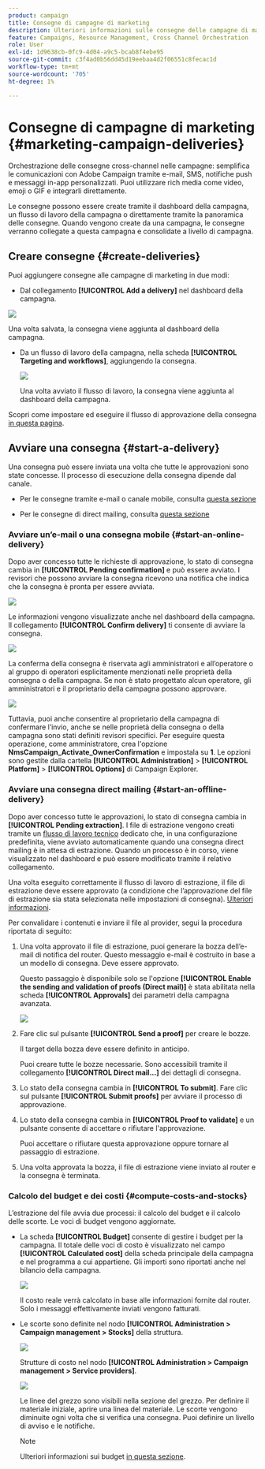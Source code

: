 ```yaml
---
product: campaign
title: Consegne di campagne di marketing
description: Ulteriori informazioni sulle consegne delle campagne di marketing
feature: Campaigns, Resource Management, Cross Channel Orchestration
role: User
exl-id: 1d9638cb-0fc9-4d04-a9c5-bcab8f4ebe95
source-git-commit: c3f4ad0b56dd45d19eebaa4d2f06551c8fecac1d
workflow-type: tm+mt
source-wordcount: '705'
ht-degree: 1%

---
```


# Consegne di campagne di marketing {#marketing-campaign-deliveries}

Orchestrazione delle consegne cross-channel nelle campagne: semplifica le comunicazioni con Adobe Campaign tramite e-mail, SMS, notifiche push e messaggi in-app personalizzati. Puoi utilizzare rich media come video, emoji o GIF e integrarli direttamente.

Le consegne possono essere create tramite il dashboard della campagna, un flusso di lavoro della campagna o direttamente tramite la panoramica delle consegne. Quando vengono create da una campagna, le consegne verranno collegate a questa campagna e consolidate a livello di campagna.

## Creare consegne {#create-deliveries}

Puoi aggiungere consegne alle campagne di marketing in due modi:

* Dal collegamento **[!UICONTROL Add a delivery]** nel dashboard della campagna.

![](assets/campaign_op_add_delivery.png)

Una volta salvata, la consegna viene aggiunta al dashboard della campagna.

* Da un flusso di lavoro della campagna, nella scheda **[!UICONTROL Targeting and workflows]**, aggiungendo la consegna.

  ![](assets/campaign-wf-delivery.png)

  Una volta avviato il flusso di lavoro, la consegna viene aggiunta al dashboard della campagna.

Scopri come impostare ed eseguire il flusso di approvazione della consegna [in questa pagina](marketing-campaign-approval.md).

## Avviare una consegna {#start-a-delivery}

Una consegna può essere inviata una volta che tutte le approvazioni sono state concesse. Il processo di esecuzione della consegna dipende dal canale.

* Per le consegne tramite e-mail o canale mobile, consulta [questa sezione](#start-an-online-delivery)

* Per le consegne di direct mailing, consulta [questa sezione](#start-an-offline-delivery)

### Avviare un’e-mail o una consegna mobile {#start-an-online-delivery}

Dopo aver concesso tutte le richieste di approvazione, lo stato di consegna cambia in **[!UICONTROL Pending confirmation]** e può essere avviato. I revisori che possono avviare la consegna ricevono una notifica che indica che la consegna è pronta per essere avviata.

![](assets/confirm-delivery.png)

Le informazioni vengono visualizzate anche nel dashboard della campagna. Il collegamento **[!UICONTROL Confirm delivery]** ti consente di avviare la consegna.

![](assets/confirm-delivery-from-dashboard.png)

La conferma della consegna è riservata agli amministratori e all’operatore o al gruppo di operatori esplicitamente menzionati nelle proprietà della consegna o della campagna. Se non è stato progettato alcun operatore, gli amministratori e il proprietario della campagna possono approvare.

![](assets/select-delivery-reviewers.png)

Tuttavia, puoi anche consentire al proprietario della campagna di confermare l’invio, anche se nelle proprietà della consegna o della campagna sono stati definiti revisori specifici. Per eseguire questa operazione, come amministratore, crea l&#39;opzione **NmsCampaign_Activate_OwnerConfirmation** e impostala su **1**. Le opzioni sono gestite dalla cartella **[!UICONTROL Administration]** > **[!UICONTROL Platform]** > **[!UICONTROL Options]** di Campaign Explorer.


### Avviare una consegna direct mailing {#start-an-offline-delivery}

Dopo aver concesso tutte le approvazioni, lo stato di consegna cambia in **[!UICONTROL Pending extraction]**. I file di estrazione vengono creati tramite un [flusso di lavoro tecnico](../workflow/technical-workflows.md) dedicato che, in una configurazione predefinita, viene avviato automaticamente quando una consegna direct mailing è in attesa di estrazione. Quando un processo è in corso, viene visualizzato nel dashboard e può essere modificato tramite il relativo collegamento.

Una volta eseguito correttamente il flusso di lavoro di estrazione, il file di estrazione deve essere approvato (a condizione che l’approvazione del file di estrazione sia stata selezionata nelle impostazioni di consegna). [Ulteriori informazioni](marketing-campaign-approval.md#approving-an-extraction-file).

Per convalidare i contenuti e inviare il file al provider, segui la procedura riportata di seguito:

1. Una volta approvato il file di estrazione, puoi generare la bozza dell’e-mail di notifica del router. Questo messaggio e-mail è costruito in base a un modello di consegna. Deve essere approvato.

   Questo passaggio è disponibile solo se l&#39;opzione **[!UICONTROL Enable the sending and validation of proofs (Direct mail)]** è stata abilitata nella scheda **[!UICONTROL Approvals]** dei parametri della campagna avanzata.

   ![](assets/enable-proof-validation.png)

1. Fare clic sul pulsante **[!UICONTROL Send a proof]** per creare le bozze.

   Il target della bozza deve essere definito in anticipo.

   Puoi creare tutte le bozze necessarie. Sono accessibili tramite il collegamento **[!UICONTROL Direct mail...]** dei dettagli di consegna.

1. Lo stato della consegna cambia in **[!UICONTROL To submit]**. Fare clic sul pulsante **[!UICONTROL Submit proofs]** per avviare il processo di approvazione.

1. Lo stato della consegna cambia in **[!UICONTROL Proof to validate]** e un pulsante consente di accettare o rifiutare l&#39;approvazione.

   Puoi accettare o rifiutare questa approvazione oppure tornare al passaggio di estrazione.

1. Una volta approvata la bozza, il file di estrazione viene inviato al router e la consegna è terminata.

### Calcolo del budget e dei costi {#compute-costs-and-stocks}

L’estrazione del file avvia due processi: il calcolo del budget e il calcolo delle scorte. Le voci di budget vengono aggiornate.

* La scheda **[!UICONTROL Budget]** consente di gestire i budget per la campagna. Il totale delle voci di costo è visualizzato nel campo **[!UICONTROL Calculated cost]** della scheda principale della campagna e nel programma a cui appartiene. Gli importi sono riportati anche nel bilancio della campagna.

  ![](assets/campaign-budget-tab.png)

  Il costo reale verrà calcolato in base alle informazioni fornite dal router. Solo i messaggi effettivamente inviati vengono fatturati.

* Le scorte sono definite nel nodo **[!UICONTROL Administration > Campaign management > Stocks]** della struttura.

  ![](assets/campaign-stocks.png)

  Strutture di costo nel nodo **[!UICONTROL Administration > Campaign management > Service providers]**.

  ![](assets/campaign-service-providers.png)

  Le linee del grezzo sono visibili nella sezione del grezzo. Per definire il materiale iniziale, aprire una linea del materiale. Le scorte vengono diminuite ogni volta che si verifica una consegna. Puoi definire un livello di avviso e le notifiche.


  >[!NOTE]
  >
  >Ulteriori informazioni sui budget [in questa sezione](providers-stocks-and-budgets.md).
